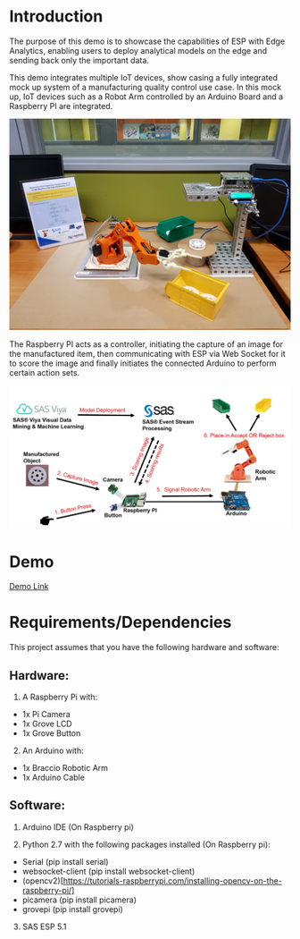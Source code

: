 # Introduction

The purpose of this demo is to showcase the capabilities of ESP with Edge Analytics, enabling users to deploy analytical models on the edge and sending back only the important data. 

This demo integrates multiple IoT devices, show casing a fully integrated mock up system of a manufacturing quality control use case. In this mock up, IoT devices such as a Robot Arm controlled by an Arduino Board and a Raspberry PI are integrated.

![](./images/setup.jpg)

The Raspberry PI acts as a controller, initiating the capture of an image for the manufactured item, then communicating with ESP via Web Socket for it to score the image and finally initiates the connected Arduino to perform certain action sets.

![](./images/system-architecture.jpg)

# Demo

[Demo Link](https://cloud.potatovault.com/s/sas-robot-arm-demo)

# Requirements/Dependencies

This project assumes that you have the following hardware and software:

## Hardware:

1. A Raspberry Pi with:
-	1x Pi Camera
-	1x Grove LCD
-	1x Grove Button

2. An Arduino with:
-	1x Braccio Robotic Arm
-	1x Arduino Cable
	 
## Software:

1. Arduino IDE (On Raspberry pi)

2. Python 2.7 with the following packages installed (On Raspberry pi):
-	Serial (pip install serial)
-	websocket-client (pip install websocket-client)
-	 (opencv2)[https://tutorials-raspberrypi.com/installing-opencv-on-the-raspberry-pi/]
-	picamera (pip install picamera)
-	grovepi (pip install grovepi)

3. SAS ESP 5.1  

